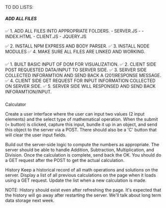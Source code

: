 TO DO LISTS:

##### ADD ALL FILES

✅ 1. ADD ALL FILES INTO APPROPRIATE FOLDERS. 
    <SERVER>
        - SERVER.JS
        - <PUBLIC>
            -INDEX.HTML
            <SCRIPTS>
                - CLIENT.JS
                - JQUERY.JS
            <STYLES>

✅ 2. INSTALL NPM EXPRESS AND BODY PARSER.
✅ 3. INSTALL NODE MODULES
✅ 4. MAKE SURE ALL FILES ARE LINKED AND WORKING. 

#####  

✅ 1. BUILT BASIC INPUT OF DOM FOR VISUALIZATION.
✅ 2. CLIENT SIDE POST REQUESTED DATA/INPUT TO SERVER SIDE. 
✅ 3. SERVER SIDE COLLECTED INFORAMTION AND SEND BACK A (201)RESPONSE MESSAGE. 
✅ 4. CLIENT SIDE GET REQUEST FOR INPUT INFORMATION COLLECTED ON SERVER SIDE. 
✅ 5. SERVER SIDE WILL RESPONSED AND SEND BACK INFORAMTION/INPUT. 


##### 

Calculator

Create a user interface where the user can input two values (2 input elements) and the select type of mathematical operation. When the submit (= button) is clicked, capture this input, bundle it up in an object, and send this object to the server via a POST. There should also be a 'C' button that will clear the user input fields.

Build out the server-side logic to compute the numbers as appropriate. The server should be able to handle Addition, Subtraction, Multiplication, and Division. Once the calculation is complete, send back the OK. You should do a GET request after the POST to get the actual calculation.

History
Keep a historical record of all math operations and solutions on the server. Display a list of all previous calculations on the page when it loads using a GET request. Update the list when a new calculation is made.

NOTE: History should exist even after refreshing the page. It's expected that the history will go away after restarting the server. We'll talk about long term data storage next week.
